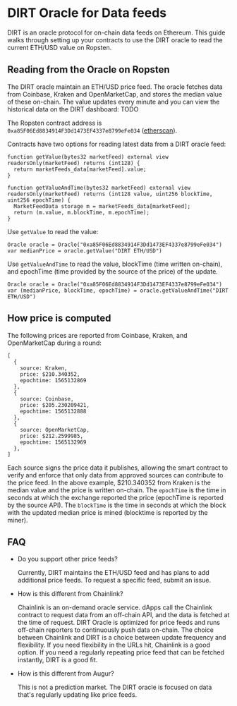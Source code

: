 # DIRT Oracle for Data feeds

DIRT is an oracle protocol for on-chain data feeds on Ethereum. This guide walks through setting up your contracts to use the DIRT oracle to read the current ETH/USD value on Ropsten.

## Reading from the Oracle on Ropsten

The DIRT oracle maintain an ETH/USD price feed. The oracle fetches data from Coinbase, Kraken and OpenMarketCap, and stores the median value of these on-chain. The value updates every minute and you can view the historical data on the DIRT dashboard: TODO 

The Ropsten contract address is `0xa85F06Ed8834914F3Dd1473EF4337e8799eFe034` ([etherscan](https://ropsten.etherscan.io/address/0xa85f06ed8834914f3dd1473ef4337e8799efe034)). 

Contracts have two options for reading latest data from a DIRT oracle feed:

```solidity
function getValue(bytes32 marketFeed) external view readersOnly(marketFeed) returns (int128) {
  return marketFeeds_data[marketFeed].value;
}

function getValueAndTime(bytes32 marketFeed) external view readersOnly(marketFeed) returns (int128 value, uint256 blockTime, uint256 epochTime) {
  MarketFeedData storage m = marketFeeds_data[marketFeed];
  return (m.value, m.blockTime, m.epochTime);
}
```

Use  `getValue` to read the value:

```solidity
Oracle oracle = Oracle("0xa85F06Ed8834914F3Dd1473EF4337e8799eFe034")
var medianPrice = oracle.getValue("DIRT ETH/USD")
```

Use `getValueAndTime` to read the value, blockTime (time written on-chain), and epochTime (time provided by the source of the price) of the update.

```solidity
Oracle oracle = Oracle("0xa85F06Ed8834914F3Dd1473EF4337e8799eFe034")
var (medianPrice, blockTime, epochTime) = oracle.getValueAndTime("DIRT ETH/USD")
```

## How price is computed

The following prices are reported from Coinbase, Kraken, and OpenMarketCap during a round:

```
[
  {
    source: Kraken,
    price: $210.340352,
    epochtime: 1565132869
  },
  {
    source: Coinbase,
    price: $205.230209421,
    epochtime: 1565132888
  },
  {
    source: OpenMarketCap,
    price: $212.2599985,
    epochtime: 1565132969
  },
]
```

Each source signs the price data it publishes, allowing the smart contract to verify and enforce that only data from approved sources can contribute to the price feed. In the above example, $210.340352 from Kraken is the median value and the price is written on-chain. The `epochTime` is the time in seconds at which the exchange reported the price (epochTime is reported by the source API). The `blockTime` is the time in seconds at which the block with the updated median price is mined (blocktime is reported by the miner).

## FAQ

* Do you support other price feeds?
  
  Currently, DIRT maintains the ETH/USD feed and has plans to add additional price feeds. To request a specific feed, submit an issue.

* How is this different from Chainlink?
  
  Chainlink is an on-demand oracle service. dApps call the Chainlink contract to request data from an off-chain API, and the data is fetched at the time of request. DIRT Oracle is optimized for price feeds and runs off-chain reporters to continuously push data on-chain. The choice between Chainlink and DIRT is a choice between update frequency and flexibility. If you need flexibility in the URLs hit, Chainlink is a good option. If you need a regularly repeating price feed that can be fetched instantly, DIRT is a good fit.

* How is this different from Augur?
  
  This is not a prediction market. The DIRT oracle is focused on data that's regularly updating like price feeds.
